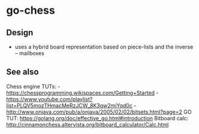 # go-chess

## Design
- uses a hybrid board representation based on piece-lists and the inverse – mailboxes

## See also
Chess engine TUTs:
    - https://chessprogramming.wikispaces.com/Getting+Started
    - https://www.youtube.com/playlist?list=PLQV5mozTHmacMeRzJCW_8K3qw2miYqd0c
    - http://www.onjava.com/pub/a/onjava/2005/02/02/bitsets.html?page=2
GO TUT: https://golang.org/doc/effective_go.html#introduction
Bitboard calc: http://cinnamonchess.altervista.org/bitboard_calculator/Calc.html